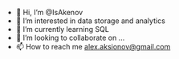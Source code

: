 - 👋 Hi, I’m @IsAkenov
- 👀 I’m interested in data storage and analytics
- 🌱 I’m currently learning SQL
- 💞️ I’m looking to collaborate on ...
- 📫 How to reach me alex.aksionov@gmail.com

<!---
aleaksen/aleaksen is a ✨ special ✨ repository because its `README.md` (this file) appears on your GitHub profile.
You can click the Preview link to take a look at your changes.
--->
